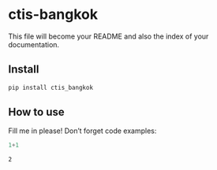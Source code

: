 ctis-bangkok
================

<!-- WARNING: THIS FILE WAS AUTOGENERATED! DO NOT EDIT! -->

This file will become your README and also the index of your
documentation.

## Install

``` sh
pip install ctis_bangkok
```

## How to use

Fill me in please! Don’t forget code examples:

``` python
1+1
```

    2
